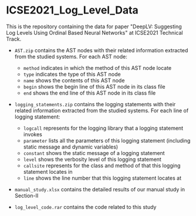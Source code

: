 # ICSE2021_Log_Level_Data

This is the repository containing the data for paper "DeepLV: Suggesting Log Levels Using Ordinal Based Neural Networks" at ICSE2021 Technical Track.

- `AST.zip` contains the AST nodes with their related information extracted from the studied systems. For each AST node:
    - `method` indicates in which the method of this AST node locate
    - `type` indicates the type of this AST node
    - `name` shows the contents of this AST node
    - `begin` shows the begin line of this AST node in its class file
    - `end` shows the end line of this AST node in its class file

- `logging_statements.zip` contains the logging statements with their related information extracted from the studied systems. For each line of logging statement:
    - `logcall` represents for the logging library that a logging statement invokes
    - `parameter` lists all the parameters of this logging statement (including static message and dynamic variables)
    - `constant` shows the static message of a logging statement
    - `level` shows the verbosity level of this logging statement
    - `callsite` represents for the class and method of that this logging statement locates in
    - `line` shows the line number that this logging statement locates at

- `manual_study.xlsx` contains the detailed results of our manual study in Section-II

- `log_level_code.rar` contains the code related to this study
